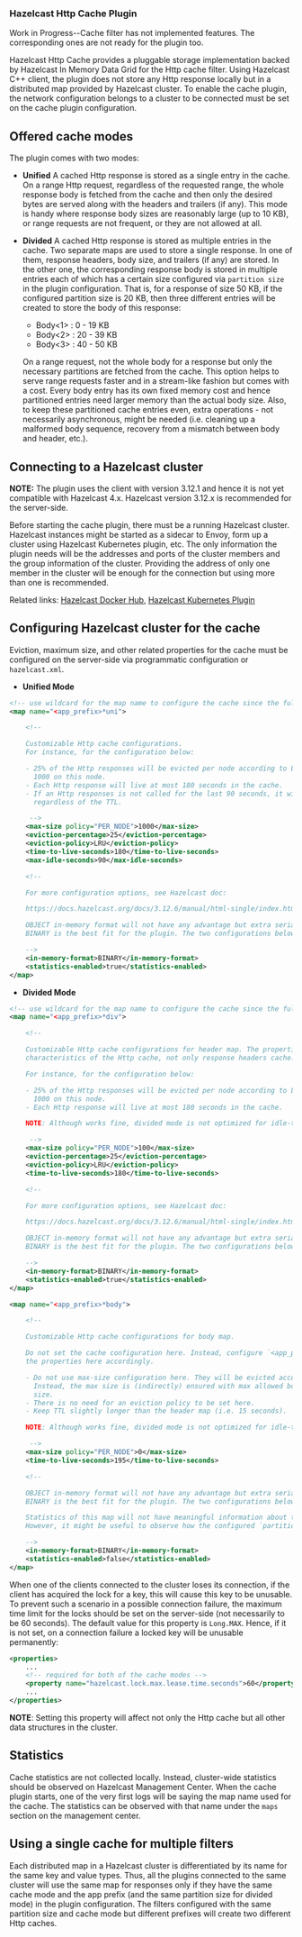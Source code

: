 ### Hazelcast Http Cache Plugin
Work in Progress--Cache filter has not implemented features. The corresponding ones are not ready for the plugin too.

Hazelcast Http Cache provides a pluggable storage implementation backed by Hazelcast In Memory Data Grid for the Http
cache filter. Using Hazelcast C++ client, the plugin does not store any Http response locally but in a distributed map
provided by Hazelcast cluster. To enable the cache plugin, the network configuration belongs to a cluster to be
connected must be set on the cache plugin configuration.

## Offered cache modes
The plugin comes with two modes:

 - **Unified**
A cached Http response is stored as a single entry in the cache. On a range Http request, regardless of the requested
range, the whole response body is fetched from the cache and then only the desired bytes are served along with the
headers and trailers (if any). This mode is handy where response body sizes are reasonably large (up to 10 KB), or
range requests are not frequent, or they are not allowed at all.

 - **Divided**
A cached Http response is stored as multiple entries in the cache. Two separate maps are used to store a single
response. In one of them, response headers, body size, and trailers (if any) are stored. In the other one, the
corresponding response body is stored in multiple entries each of which has a certain size configured via `partition
size` in the plugin configuration. That is, for a response of size 50 KB, if the configured partition size is 20 KB,
then three different entries will be created to store the body of this response:
    - Body<1> : 0 - 19 KB
    - Body<2> : 20 - 39 KB
    - Body<3> : 40 - 50 KB

    On a range request, not the whole body for a response but only the necessary partitions are fetched from the
    cache. This option helps to serve range requests faster and in a stream-like fashion but comes with a cost. Every
    body entry has its own fixed memory cost and hence partitioned entries need larger memory than the actual body
    size. Also, to keep these partitioned cache entries even, extra operations - not necessarily asynchronous, might
    be needed (i.e. cleaning up a malformed body sequence, recovery from a mismatch between body and header, etc.).

## Connecting to a Hazelcast cluster
**NOTE:** The plugin uses the client with version 3.12.1 and hence it is not yet compatible with Hazelcast 4.x.
Hazelcast version 3.12.x is recommended for the server-side.

Before starting the cache plugin, there must be a running Hazelcast cluster. Hazelcast instances might be started
as a sidecar to Envoy, form up a cluster using Hazelcast Kubernetes plugin, etc. The only information the plugin needs
will be the addresses and ports of the cluster members and the group information of the cluster. Providing the address
of only one member in the cluster will be enough for the connection but using more than one is recommended.

Related links: [Hazelcast Docker Hub](https://hub.docker.com/r/hazelcast/hazelcast/),
[Hazelcast Kubernetes Plugin](https://github.com/hazelcast/hazelcast-kubernetes)

## Configuring Hazelcast cluster for the cache
Eviction, maximum size, and other related properties for the cache must be configured on the server-side
via programmatic configuration or `hazelcast.xml`.

 - **Unified Mode**

```xml
<!-- use wildcard for the map name to configure the cache since the full name is determined by the plugin -->
<map name="<app_prefix>*uni">

    <!--

    Customizable Http cache configurations.
    For instance, for the configuration below:

    - 25% of the Http responses will be evicted per node according to LRU policy when the map size hits
      1000 on this node.
    - Each Http response will live at most 180 seconds in the cache.
    - If an Http responses is not called for the last 90 seconds, it will be evicted immediately
      regardless of the TTL.

     -->
    <max-size policy="PER_NODE">1000</max-size>
    <eviction-percentage>25</eviction-percentage>
    <eviction-policy>LRU</eviction-policy>
    <time-to-live-seconds>180</time-to-live-seconds>
    <max-idle-seconds>90</max-idle-seconds>

    <!--

    For more configuration options, see Hazelcast doc:

    https://docs.hazelcast.org/docs/3.12.6/manual/html-single/index.html#map

    OBJECT in-memory format will not have any advantage but extra serialization cost here. Setting it to
    BINARY is the best fit for the plugin. The two configurations below are also the default values.

    -->
    <in-memory-format>BINARY</in-memory-format>
    <statistics-enabled>true</statistics-enabled>
</map>
```

 - **Divided Mode**

```xml
<!-- use wildcard for the map name to configure the cache since the full name is determined by the plugin -->
<map name="<app_prefix>*div">

    <!--

    Customizable Http cache configurations for header map. The properties below will determine the
    characteristics of the Http cache, not only response headers cache.

    For instance, for the configuration below:

    - 25% of the Http responses will be evicted per node according to LRU policy when the map size hits
      1000 on this node.
    - Each Http response will live at most 180 seconds in the cache.

    NOTE: Although works fine, divided mode is not optimized for idle-time based eviction.

     -->
    <max-size policy="PER_NODE">100</max-size>
    <eviction-percentage>25</eviction-percentage>
    <eviction-policy>LRU</eviction-policy>
    <time-to-live-seconds>180</time-to-live-seconds>

    <!--

    For more configuration options, see Hazelcast doc:

    https://docs.hazelcast.org/docs/3.12.6/manual/html-single/index.html#map

    OBJECT in-memory format will not have any advantage but extra serialization cost here. Setting it to
    BINARY is the best fit for the plugin. The two configurations below are also the default values.

    -->
    <in-memory-format>BINARY</in-memory-format>
    <statistics-enabled>true</statistics-enabled>
</map>

<map name="<app_prefix>*body">

    <!--

    Customizable Http cache configurations for body map.

    Do not set the cache configuration here. Instead, configure `<app_prefix>*div` first and set
    the properties here accordingly.

    - Do not use max-size configuration here. They will be evicted according to TTL when their header is evicted.
      Instead, the max size is (indirectly) ensured with max allowed body size configuration along with the partition
      size.
    - There is no need for an eviction policy to be set here.
    - Keep TTL slightly longer than the header map (i.e. 15 seconds).

    NOTE: Although works fine, divided mode is not optimized for idle-time based eviction.

     -->
    <max-size policy="PER_NODE">0</max-size>
    <time-to-live-seconds>195</time-to-live-seconds>

    <!--

    OBJECT in-memory format will not have any advantage but extra serialization cost here. Setting it to
    BINARY is the best fit for the plugin. The two configurations below are also the default values.

    Statistics of this map will not have meaningful information about the cache and can be disabled if not needed.
    However, it might be useful to observe how the configured `partition_size` fits for the cached responses.

    -->
    <in-memory-format>BINARY</in-memory-format>
    <statistics-enabled>false</statistics-enabled>
</map>
```

When one of the clients connected to the cluster loses its connection, if the client has acquired the lock for a
key, this will cause this key to be unusable. To prevent such a scenario in a possible connection failure, the
maximum time limit for the locks should be set on the server-side (not necessarily to be 60 seconds). The default
value for this property is `Long.MAX`. Hence, if it is not set, on a connection failure a locked key will
be unusable permanently:
```xml
<properties>
    ...
    <!-- required for both of the cache modes -->
    <property name="hazelcast.lock.max.lease.time.seconds">60</property>
    ...
</properties>
```
**NOTE**: Setting this property will affect not only the Http cache but all other data structures in the cluster.

## Statistics
Cache statistics are not collected locally. Instead, cluster-wide statistics should be observed on Hazelcast
Management Center. When the cache plugin starts, one of the very first logs will be saying the map name used for
the cache. The statistics can be observed with that name under the `maps` section on the management center.

## Using a single cache for multiple filters
Each distributed map in a Hazelcast cluster is differentiated by its name for the same key and value types. Thus,
all the plugins connected to the same cluster will use the same map for responses only if they have the same cache
mode and the app prefix (and the same partition size for divided mode) in the plugin configuration. The filters
configured with the same partition size and cache mode but different prefixes will create two different Http caches.